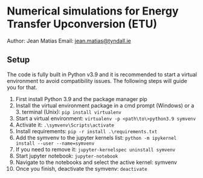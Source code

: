 # Numerical simulations for Energy Transfer Upconversion (ETU)

Author: Jean Matias
Email: jean.matias@tyndall.ie

## Setup

The code is fully built in Python v3.9 and it is recommended to start a virtual environment to avoid compatibility issues. The following steps will guide you for that.

1. First install Python 3.9 and the package manager pip
2. Install the virtual environment package in a cmd prompt (Windows) or a 3. terminal (Unix): ```pip install virtualenv```
4. Start a virtual environment: ```virtualenv -p <path\to\>python3.9 symvenv```
5. Activate it: ```.\symvenv\Scripts\activate```
6. Install requirements: ```pip -r install .\requirements.txt```
7. Add the symvenv to the jupyter kernels list: ```python -m ipykernel install --user --name=symvenv```
8. If you need to remove it: ```jupyter-kernelspec uninstall symvenv```
9. Start jupyter notebook: ```jupyter-notebook```
10. Navigate to the notebooks and select the active kernel: symvenv
11. Once you finish, deactivate the symvenv: ```deactivate```

